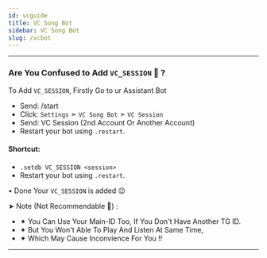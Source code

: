 ```yaml
---
id: vcguide
title: VC Song Bot
sidebar: VC Song Bot
slug: /vcbot
---
```


---

### Are You Confused to Add `VC_SESSION` 🧐 ?

To Add `VC_SESSION`, Firstly Go to ur Assistant Bot

- Send: /start 
- Click: `Settings` ➣ `VC Song Bot` ➣ `VC Session`
- Send: VC Session (2nd Account Or Another Account)
- Restart your bot using `.restart`.

#### Shortcut:

-  `.setdb VC_SESSION <session>`
- Restart your bot using `.restart`.

• Done Your `VC_SESSION` is added 😉

➤ Note (Not Recommendable 🤧) :

- ✦ You Can Use Your Main-ID Too, If You Don't Have Another TG ID.
- ✦ But You Won't Able To Play And Listen At Same Time,
- ✦ Which May Cause Inconvience For You !!

---
